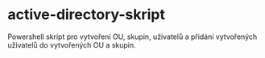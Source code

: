 # active-directory-skript
Powershell skript pro vytvoření OU, skupin, uživatelů a přidání vytvořených uživatelů do vytvořených OU a skupin.
